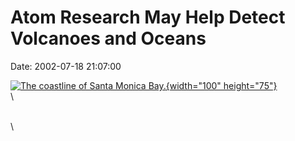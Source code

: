 Atom Research May Help Detect Volcanoes and Oceans
==================================================

Date: 2002-07-18 21:07:00

[![The coastline of Santa Monica
Bay.](http://www.jpl.nasa.gov/images/earth/california/20160425/earth20160425-16.jpg){width="100"
height="75"}](http://www.jpl.nasa.gov/news/&rn=news.xml&rst=6487)\
\

\
\
